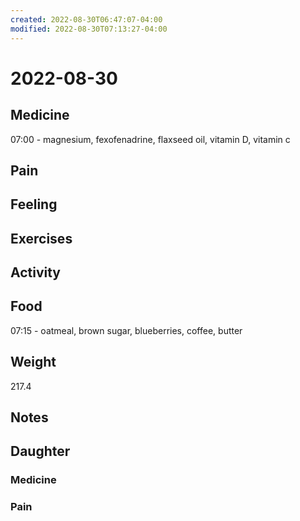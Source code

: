 ```yaml
---
created: 2022-08-30T06:47:07-04:00
modified: 2022-08-30T07:13:27-04:00
---
```


# 2022-08-30

## Medicine

07:00 - magnesium, fexofenadrine, flaxseed oil, vitamin D, vitamin c 


## Pain


## Feeling


## Exercises


## Activity


## Food

07:15 - oatmeal, brown sugar, blueberries, coffee, butter 

## Weight

217.4

## Notes


## Daughter


### Medicine


### Pain
